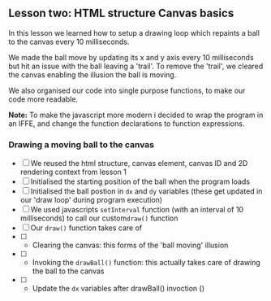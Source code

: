 ## Lesson two: HTML structure Canvas basics
In this lesson we learned how to setup a drawing loop which repaints a ball to the canvas every 10 milliseconds.

We made the ball move by updating its x and y axis every 10 milliseconds but hit an issue with the ball leaving a 'trail'. To remove the 'trail', we cleared the canvas enabling the illusion the ball is moving.

We also organised our code into single purpose functions, to make our code more readable.

**Note:** To make the javascript more modern i decided to wrap the program in an IFFE, and change the function declarations to function expressions.

### Drawing a moving ball to the canvas
- [ ] We reused the html structure, canvas element, canvas ID and 2D rendering context from lesson 1
- [ ] Initialised the starting position of the ball when the program loads
- [ ] Initialised the ball postion in `dx` and `dy` variables (these get updated in our 'draw loop' during program execution)
- [ ] We used javascripts `setInterval` function (with an interval of 10 milliseconds) to call our custom`draw()` function
- [ ] Our `draw()` function takes care of 
 - [ ] - Clearing the canvas: this forms of the 'ball moving' illusion
 - [ ] - Invoking the `drawBall()` function: this actually takes care of drawing the ball to the canvas
 - [ ] - Update the `dx` variables after drawBall() invoction ()

